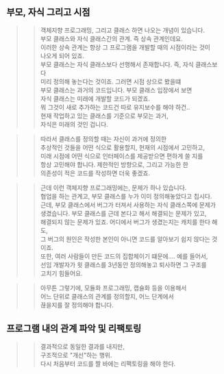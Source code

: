 ## 부모, 자식 그리고 시점

>> 객체지향 프로그래밍, 그리고 클래스 하면 나오는 개념이 있습니다.  
>> 부모 클래스와 자식 클래스간의 관계. 즉 상속 관계인데요.  
>> 이러한 상속 관계는 항상 그 프로그램을 개발할 때의 시점이라는 것이  
>> 나오게 되어 있죠.  
>> 부모 클래스는 자식 클래스보다 선행해서 존재합니다. 즉, 자식 클래스보다  
>> 미리 정의해 놓는다는 것이죠. 그러면 시점 상으로 봤을떄  
>> 부모 클래스는 과거의 코드입니다. 부모 클래스 입장에서 보면  
>> 자식 클래스는 미래에 개발할 코드가 되겠죠.  
>> 뭐 그것이 새로 추가하는 코드건 따로 유지보수를 해야 하건..   
>> 현재 작업하고 있는 클래스를 기준으로 부모는 과거,  
>> 자식은 미래의 것인 겁니다.  


>> 따라서 클래스를 정의할 때는 자신이 과거에 정의한  
>> 추상적인 것들을 어떤 식으로 활용할지, 현재의 시점에서 고민하고,   
>> 미래 시점에 어떤 식으로 인터페이스를 제공받으면 편하게 쓸 지를    
>> 항상 고민해야 합니다. 제한적인 방향으로, 그리고 가능한 한    
>> 의존성이 적은 코드를 작성하면 더욱 좋겠죠.    

>> 근데 이런 객체지향 프로그래밍에는, 문제가 하나 있습니다.  
>> 협업을 하는 관계고, 부모 클래스를 누가 이미 정의해놓았다고 칩시다.  
>> 근데, 부모 클래스에서 버그가 터져서 사용하는 자식 클래스쪽에 문제가  
>> 생겼습니다. 부모 클래스를 근데 본다고 해서 해결되는 문제가 있고,  
>> 해결되지 않는 문제가 있죠.  어디에서 버그가 생겼는지는 캐치를 한다 해도,  
>> 그 버그의 원인은 작성한 본인이 아니면 코드를 알아보기 쉽지 않다는 것이죠.  
>> 또한, 여러 사람들이 만든 코드의 집합체이기 떄문에.... 예를 들어서,  
>> 선임 개발자가 윗 클래스를 3년동안 정의해놓고 퇴사하면 그 구조를  
>> 고치기 힘들어요.  

>> 아무튼 그렇기에, 모듈화 프로그래밍, 캡슐화 등을 이용해서  
>> 어느 단위로 클래스의 관계를 정의할지,  어느 단계에서  
>> 끊을지를 잘 정의해야 합니다.  

## 프로그램 내의 관계 파악 및 리팩토링
>> 결과적으로 동일한 결과를 내지만,  
>> 구조적으로 "개선"하는 행위.  
>> 다시 처음부터 코드를 짤 바에는 리팩토링을 해야 한다.  
